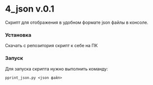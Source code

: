 # 4_json v.0.1
Скрипт для отображения в удобном формате json файлы в консоле.
### Установка
Скачать с репозитория скрипт к себе на ПК
### Запуск
Для запуска скрипта нужно выполнить команду:
```
pprint_json.py <json файл>
```